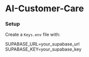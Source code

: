 # AI-Customer-Care

### Setup
Create a `Keys.env` file with:

SUPABASE_URL=your_supabase_url  
SUPABASE_KEY=your_supabase_key
